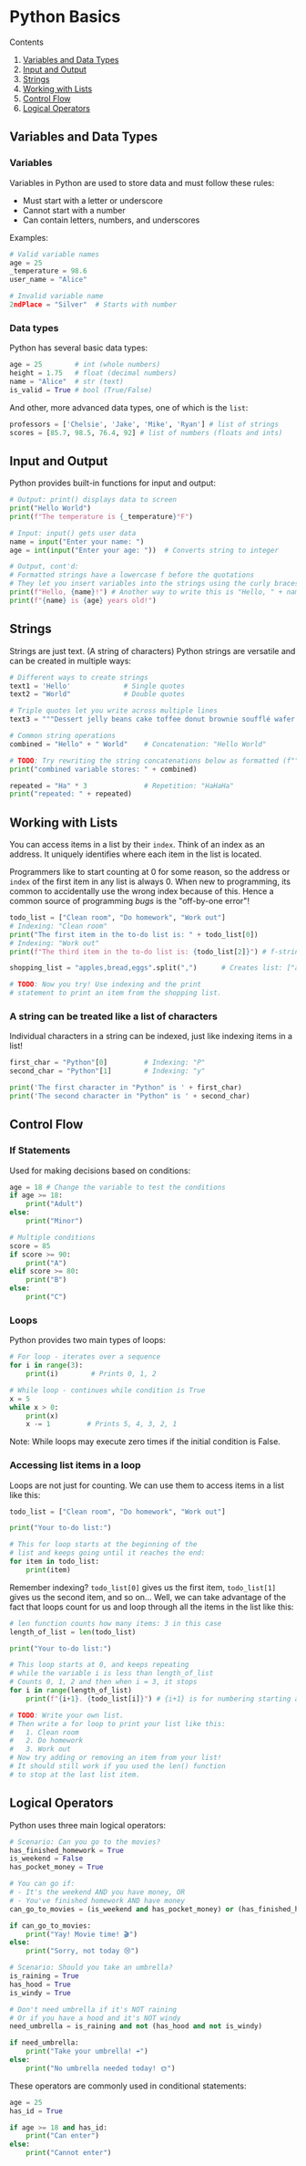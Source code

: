 # Python Basics

Contents
1. [Variables and Data Types](#Variables-and-Data-Types)
2. [Input and Output](#Input-and-Output)
3. [Strings](#Strings)
4. [Working with Lists](#Working-with-Lists)
5. [Control Flow](#Control-Flow)
6. [Logical Operators](#Logical-Operators)

## Variables and Data Types

### Variables

Variables in Python are used to store data and must follow these rules:
- Must start with a letter or underscore
- Cannot start with a number
- Can contain letters, numbers, and underscores

Examples:
```python
# Valid variable names
age = 25
_temperature = 98.6
user_name = "Alice"

# Invalid variable name
2ndPlace = "Silver"  # Starts with number
```

### Data types

Python has several basic data types:
```python
age = 25        # int (whole numbers)
height = 1.75   # float (decimal numbers)
name = "Alice"  # str (text)
is_valid = True # bool (True/False)
```

And other, more advanced data types, one of which is the `list`:
```python
professors = ['Chelsie', 'Jake', 'Mike', 'Ryan'] # list of strings
scores = [85.7, 98.5, 76.4, 92] # list of numbers (floats and ints)
```
## Input and Output

Python provides built-in functions for input and output:

```python
# Output: print() displays data to screen
print("Hello World")
print(f"The temperature is {_temperature}°F")

# Input: input() gets user data
name = input("Enter your name: ")
age = int(input("Enter your age: "))  # Converts string to integer

# Output, cont'd:
# Formatted strings have a lowercase f before the quotations
# They let you insert variables into the strings using the curly braces { }
print(f"Hello, {name}!") # Another way to write this is "Hello, " + name + "!"
print(f"{name} is {age} years old!")
```

## Strings

Strings are just text. (A string of characters)
Python strings are versatile and can be created in multiple ways:
```python
# Different ways to create strings
text1 = 'Hello'             # Single quotes
text2 = "World"             # Double quotes

# Triple quotes let you write across multiple lines
text3 = """Dessert jelly beans cake toffee donut brownie soufflé wafer. Gummies carrot cake cheesecake biscuit dragée muffin fruitcake marzipan topping. Gummies jujubes sesame snaps halvah toffee soufflé candy. Tart gingerbread pie toffee marshmallow halvah wafer marzipan.""" 

# Common string operations
combined = "Hello" + " World"    # Concatenation: "Hello World"

# TODO: Try rewriting the string concatenations below as formatted (f"") strings!
print("combined variable stores: " + combined)

repeated = "Ha" * 3              # Repetition: "HaHaHa"
print("repeated: " + repeated)
```

## Working with Lists

You can access items in a list by their `index`. Think of an index as an address. It uniquely identifies where each item in the list is located.

Programmers like to start counting at 0 for some reason, so the address or `index` of the first item in any list is always 0. When new to programming, its common to accidentally use the wrong index because of this. Hence a common source of programming *bugs* is the "off-by-one error"!

```python
todo_list = ["Clean room", "Do homework", "Work out"]
# Indexing: "Clean room"
print("The first item in the to-do list is: " + todo_list[0])
# Indexing: "Work out"
print(f"The third item in the to-do list is: {todo_list[2]}") # f-string

shopping_list = "apples,bread,eggs".split(",")      # Creates list: ["apples", "bread", "eggs"]

# TODO: Now you try! Use indexing and the print
# statement to print an item from the shopping list.
```

### A string can be treated like a list of characters

Individual characters in a string can be indexed, just like indexing items in a list!
```python
first_char = "Python"[0]         # Indexing: "P"
second_char = "Python"[1]        # Indexing: "y"

print('The first character in "Python" is ' + first_char)
print('The second character in "Python" is ' + second_char)
```

## Control Flow

### If Statements
Used for making decisions based on conditions:

```python
age = 18 # Change the variable to test the conditions
if age >= 18:
    print("Adult")
else:
    print("Minor")

# Multiple conditions
score = 85
if score >= 90:
    print("A")
elif score >= 80:
    print("B")
else:
    print("C")
```

### Loops

Python provides two main types of loops:

```python
# For loop - iterates over a sequence
for i in range(3):
    print(i)        # Prints 0, 1, 2

# While loop - continues while condition is True
x = 5
while x > 0:
    print(x)
    x -= 1         # Prints 5, 4, 3, 2, 1
```

Note: While loops may execute zero times if the initial condition is False.

### Accessing list items in a loop

Loops are not just for counting. We can use them to access items in a list like this:
```python
todo_list = ["Clean room", "Do homework", "Work out"]

print("Your to-do list:")

# This for loop starts at the beginning of the
# list and keeps going until it reaches the end:
for item in todo_list:
	print(item)
```

Remember indexing? `todo_list[0]` gives us the first item, `todo_list[1]` gives us the second item, and so on... Well, we can take advantage of the fact that loops count for us and loop through all the items in the list like this:

```python
# len function counts how many items: 3 in this case
length_of_list = len(todo_list)

print("Your to-do list:")

# This loop starts at 0, and keeps repeating
# while the variable i is less than length_of_list
# Counts 0, 1, 2 and then when i = 3, it stops
for i in range(length_of_list)
	print(f"{i+1}. {todo_list[i]}") # {i+1} is for numbering starting at 1

# TODO: Write your own list.
# Then write a for loop to print your list like this:
#   1. Clean room
#   2. Do homework
#   3. Work out
# Now try adding or removing an item from your list!
# It should still work if you used the len() function
# to stop at the last list item.
```

## Logical Operators

Python uses three main logical operators:

```python
# Scenario: Can you go to the movies?
has_finished_homework = True
is_weekend = False
has_pocket_money = True

# You can go if: 
# - It's the weekend AND you have money, OR
# - You've finished homework AND have money
can_go_to_movies = (is_weekend and has_pocket_money) or (has_finished_homework and has_pocket_money)

if can_go_to_movies:
    print("Yay! Movie time! 🎬")
else:
    print("Sorry, not today 😢")

# Scenario: Should you take an umbrella?
is_raining = True
has_hood = True
is_windy = True

# Don't need umbrella if it's NOT raining
# Or if you have a hood and it's NOT windy
need_umbrella = is_raining and not (has_hood and not is_windy)

if need_umbrella:
    print("Take your umbrella! ☔")
else:
    print("No umbrella needed today! 🌞")
```

These operators are commonly used in conditional statements:

```python
age = 25
has_id = True

if age >= 18 and has_id:
    print("Can enter")
else:
    print("Cannot enter")
```
